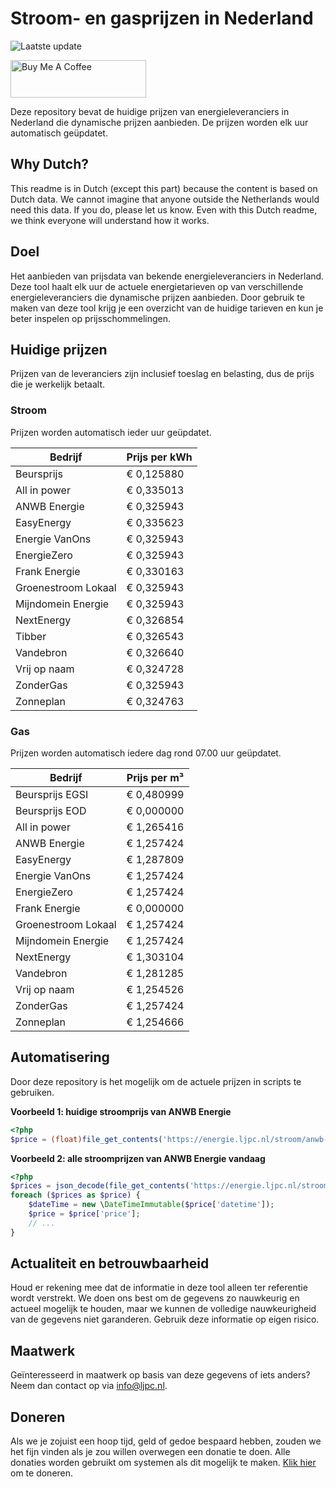 # Stroom- en gasprijzen in Nederland

![Laatste update](https://img.shields.io/badge/laatste%20update-2023--10--31%2020%3A00%20CET-brightgreen)

<a href="https://www.buymeacoffee.com/Lars-" target="_blank"><img src="https://cdn.buymeacoffee.com/buttons/v2/default-orange.png" alt="Buy Me A Coffee" height="60" style="height: 60px !important;width: 217px !important;" ></a>

Deze repository bevat de huidige prijzen van energieleveranciers in Nederland die dynamische prijzen aanbieden. De prijzen worden elk uur automatisch geüpdatet.

## Why Dutch?

This readme is in Dutch (except this part) because the content is based on Dutch data. We cannot imagine that anyone outside the Netherlands would need this data. If you do, please let us know. Even with this Dutch readme, we think
everyone will understand how it works.

## Doel

Het aanbieden van prijsdata van bekende energieleveranciers in Nederland. Deze tool haalt elk uur de actuele energietarieven op van verschillende energieleveranciers die dynamische prijzen aanbieden. Door gebruik te maken van deze tool
krijg je een overzicht van de huidige tarieven en kun je beter inspelen op prijsschommelingen.

## Huidige prijzen

Prijzen van de leveranciers zijn inclusief toeslag en belasting, dus de prijs die je werkelijk betaalt.

### Stroom

Prijzen worden automatisch ieder uur geüpdatet.

 Bedrijf | Prijs per kWh 
---------|---------------
Beursprijs | € 0,125880
All in power | € 0,335013
ANWB Energie | € 0,325943
EasyEnergy | € 0,335623
Energie VanOns | € 0,325943
EnergieZero | € 0,325943
Frank Energie | € 0,330163
Groenestroom Lokaal | € 0,325943
Mijndomein Energie | € 0,325943
NextEnergy | € 0,326854
Tibber | € 0,326543
Vandebron | € 0,326640
Vrij op naam | € 0,324728
ZonderGas | € 0,325943
Zonneplan | € 0,324763


### Gas

Prijzen worden automatisch iedere dag rond 07.00 uur geüpdatet.

 Bedrijf | Prijs per m³ 
---------|--------------
Beursprijs EGSI | € 0,480999
Beursprijs EOD | € 0,000000
All in power | € 1,265416
ANWB Energie | € 1,257424
EasyEnergy | € 1,287809
Energie VanOns | € 1,257424
EnergieZero | € 1,257424
Frank Energie | € 0,000000
Groenestroom Lokaal | € 1,257424
Mijndomein Energie | € 1,257424
NextEnergy | € 1,303104
Vandebron | € 1,281285
Vrij op naam | € 1,254526
ZonderGas | € 1,257424
Zonneplan | € 1,254666


## Automatisering

Door deze repository is het mogelijk om de actuele prijzen in scripts te gebruiken.

**Voorbeeld 1: huidige stroomprijs van ANWB Energie**

```php
<?php
$price = (float)file_get_contents('https://energie.ljpc.nl/stroom/anwb-energie-nu.txt');

```

**Voorbeeld 2: alle stroomprijzen van ANWB Energie vandaag**

```php
<?php
$prices = json_decode(file_get_contents('https://energie.ljpc.nl/stroom/all-in-power-vandaag.json'),true);
foreach ($prices as $price) {
    $dateTime = new \DateTimeImmutable($price['datetime']);
    $price = $price['price'];
    // ...
}
```

## Actualiteit en betrouwbaarheid

Houd er rekening mee dat de informatie in deze tool alleen ter referentie wordt verstrekt. We doen ons best om de gegevens zo nauwkeurig en actueel mogelijk te houden, maar we kunnen de volledige nauwkeurigheid van de gegevens niet
garanderen. Gebruik deze informatie op eigen risico.

## Maatwerk

Geïnteresseerd in maatwerk op basis van deze gegevens of iets anders? Neem dan contact op
via [info@ljpc.nl](mailto:info@ljpc.nl?subject=Energie%20prijzen).

## Doneren

Als we je zojuist een hoop tijd, geld of gedoe bespaard hebben, zouden we het fijn vinden als je zou willen overwegen een
donatie te doen. Alle donaties worden gebruikt om systemen als dit mogelijk te
maken. [Klik hier](https://www.buymeacoffee.com/Lars-) om te doneren.
